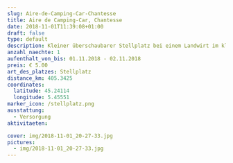 ```yaml
---
slug: Aire-de-Camping-Car-Chantesse
title: Aire de Camping-Car, Chantesse
date: 2018-11-01T11:39:08+01:00
draft: false
type: default
description: Kleiner überschaubarer Stellplatz bei einem Landwirt im kleinen Ort Chantesse. Wir haben nur übernachtet.
anzahl_naechte: 1
aufenthalt_von_bis: 01.11.2018 - 02.11.2018
preis: € 5.00
art_des_platzes: Stellplatz
distance_km: 405.3425
coordinates:
  latitude: 45.24114
  longitude: 5.45551
marker_icon: /stellplatz.png
ausstattung:
  - Versorgung
aktivitaeten:

cover: img/2018-11-01_20-27-33.jpg
pictures:
  - img/2018-11-01_20-27-33.jpg
---
```

